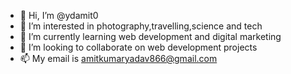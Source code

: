 - 👋 Hi, I’m @ydamit0
- 👀 I’m interested in photography,travelling,science and tech
- 🌱 I’m currently learning web development and digital marketing
- 💞️ I’m looking to collaborate on web development projects
- 📫 My email is amitkumaryadav866@gmail.com

<!---
ydamit0/ydamit0 is a ✨ special ✨ repository because its `README.md` (this file) appears on your GitHub profile.
You can click the Preview link to take a look at your changes.
--->
